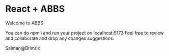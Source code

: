 # React + ABBS

Welcome to ABBS 

You can do npm i and run your project on localhost:5173
Feel free to review and collaborate and drop any changes suggestions.


Salman@Brimrix